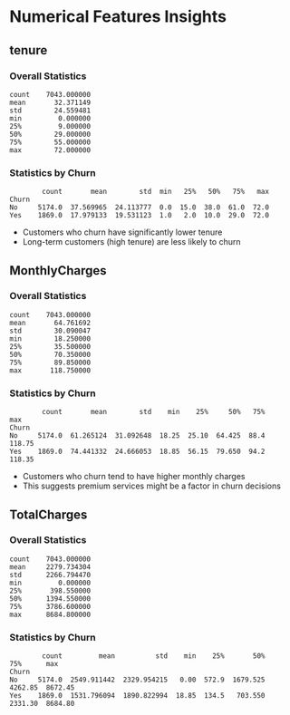 # Numerical Features Insights

## tenure

### Overall Statistics

```
count    7043.000000
mean       32.371149
std        24.559481
min         0.000000
25%         9.000000
50%        29.000000
75%        55.000000
max        72.000000
```

### Statistics by Churn

```
        count       mean        std  min   25%   50%   75%   max
Churn                                                           
No     5174.0  37.569965  24.113777  0.0  15.0  38.0  61.0  72.0
Yes    1869.0  17.979133  19.531123  1.0   2.0  10.0  29.0  72.0
```

- Customers who churn have significantly lower tenure
- Long-term customers (high tenure) are less likely to churn

## MonthlyCharges

### Overall Statistics

```
count    7043.000000
mean       64.761692
std        30.090047
min        18.250000
25%        35.500000
50%        70.350000
75%        89.850000
max       118.750000
```

### Statistics by Churn

```
        count       mean        std    min    25%     50%   75%     max
Churn                                                                  
No     5174.0  61.265124  31.092648  18.25  25.10  64.425  88.4  118.75
Yes    1869.0  74.441332  24.666053  18.85  56.15  79.650  94.2  118.35
```

- Customers who churn tend to have higher monthly charges
- This suggests premium services might be a factor in churn decisions

## TotalCharges

### Overall Statistics

```
count    7043.000000
mean     2279.734304
std      2266.794470
min         0.000000
25%       398.550000
50%      1394.550000
75%      3786.600000
max      8684.800000
```

### Statistics by Churn

```
        count         mean          std    min    25%       50%      75%      max
Churn                                                                            
No     5174.0  2549.911442  2329.954215   0.00  572.9  1679.525  4262.85  8672.45
Yes    1869.0  1531.796094  1890.822994  18.85  134.5   703.550  2331.30  8684.80
```

